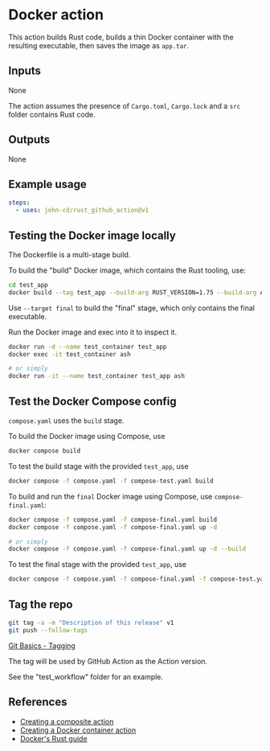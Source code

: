 # Docker action

This action builds Rust code, builds a thin Docker container with the resulting executable, then saves the image as `app.tar`.

## Inputs

None

The action assumes the presence of `Cargo.toml`, `Cargo.lock` and a `src` folder contains Rust code.

## Outputs

None

## Example usage

```yaml
steps:
  - uses: john-cd/rust_github_action@v1
```

## Testing the Docker image locally

The Dockerfile is a multi-stage build.

To build the "build" Docker image, which contains the Rust tooling, use:

```bash
cd test_app
docker build --tag test_app --build-arg RUST_VERSION=1.75 --build-arg APP_NAME=test_app --target build --platform linux/amd64 .
```

Use `--target final` to build the "final" stage, which only contains the final executable.

Run the Docker image and exec into it to inspect it.

```bash
docker run -d --name test_container test_app
docker exec -it test_container ash

# or simply
docker run -it --name test_container test_app ash
```

## Test the Docker Compose config

`compose.yaml` uses the `build` stage.

To build the Docker image using Compose, use

```bash
docker compose build
```

To test the build stage with the provided `test_app`, use

```bash
docker compose -f compose.yaml -f compose-test.yaml build
```

To build and run the `final` Docker image using Compose, use `compose-final.yaml`:

```bash
docker compose -f compose.yaml -f compose-final.yaml build
docker compose -f compose.yaml -f compose-final.yaml up -d

# or simply
docker compose -f compose.yaml -f compose-final.yaml up -d --build
```

To test the final stage with the provided `test_app`, use

```bash
docker compose -f compose.yaml -f compose-final.yaml -f compose-test.yaml up -d --build
```

## Tag the repo

```bash
git tag -a -m "Description of this release" v1
git push --follow-tags
```

[Git Basics - Tagging]( https://git-scm.com/book/en/v2/Git-Basics-Tagging )

The tag will be used by GitHub Action as the Action version.

See the "test_workflow" folder for an example.

## References

* [Creating a composite action](https://docs.github.com/en/actions/creating-actions/creating-a-composite-action)
* [Creating a Docker container action](https://docs.github.com/en/actions/creating-actions/creating-a-docker-container-action)
* [Docker's Rust guide](https://docs.docker.com/language/rust/)

